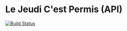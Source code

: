 # Le Jeudi C'est Permis (API)

[![Build Status](https://travis-ci.org/LaFeuille/ljcp-api.svg?branch=develop)](https://travis-ci.org/LaFeuille/ljcp-api)
